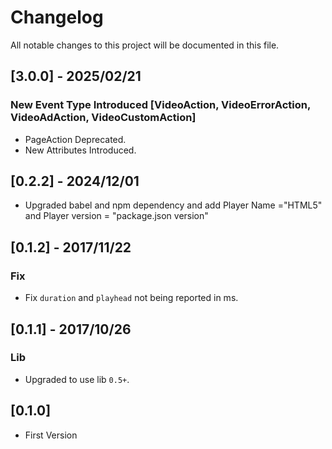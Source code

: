 # Changelog

All notable changes to this project will be documented in this file.

## [3.0.0] - 2025/02/21

### New Event Type Introduced [VideoAction, VideoErrorAction, VideoAdAction, VideoCustomAction]

- PageAction Deprecated.
- New Attributes Introduced.

## [0.2.2] - 2024/12/01

- Upgraded babel and npm dependency and add Player Name ="HTML5" and Player version = "package.json version"

## [0.1.2] - 2017/11/22

### Fix

- Fix `duration` and `playhead` not being reported in ms.

## [0.1.1] - 2017/10/26

### Lib

- Upgraded to use lib `0.5+`.

## [0.1.0]

- First Version
